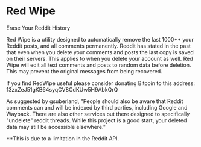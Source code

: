Red Wipe
=======

Erase Your Reddit History

Red Wipe is a utility designed to automatically remove the last 1000** your Reddit posts, and all comments permanently.
Reddit has stated in the past that even when you delete your comments and posts the last copy is saved
on their servers. This applies to when you delete your account as well. Red Wipe will edit all text
comments and posts to random data before deletion. This may prevent the original messages from being
recovered. 

If you find RedWipe useful please consider donating Bitcoin to this address: 13zxZeJ51gKB64syqCV8CdKUw5H9AbkQrQ

As suggested by gsuberland, "People should also be aware that Reddit comments can and will be indexed by third parties, including Google and Wayback. There are also other services out there designed to specifically "undelete" reddit threads. While this project is a good start, your deleted data may still be accessible elsewhere."

**This is due to a limitation in the Reddit API.
